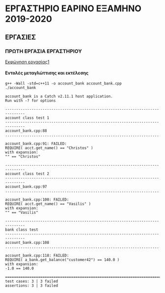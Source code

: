 # ΕΡΓΑΣΤΗΡΙΟ ΕΑΡΙΝΟ ΕΞΑΜΗΝΟ 2019-2020 

## ΕΡΓΑΣΙΕΣ

### ΠΡΩΤΗ ΕΡΓΑΣΙΑ ΕΡΓΑΣΤΗΡΙΟΥ

[Εκφώνηση εργασίας1](./exercise1/20200217_ASSIGNMENT1.pdf)

#### Εντολές μεταγλώττισης και εκτέλεσης

```
g++ -Wall -std=c++11 -o account_bank account_bank.cpp
./account_bank
```


```
account_bank is a Catch v2.11.1 host application.
Run with -? for options

-------------------------------------------------------------------------------
account class test 1
-------------------------------------------------------------------------------
account_bank.cpp:88
...............................................................................

account_bank.cpp:91: FAILED:
REQUIRE( acct.get_name() == "Christos" )
with expansion:
"" == "Christos"

-------------------------------------------------------------------------------
account class test 2
-------------------------------------------------------------------------------
account_bank.cpp:97
...............................................................................

account_bank.cpp:100: FAILED:
REQUIRE( acct.get_name() == "Vasilis" )
with expansion:
"" == "Vasilis"

-------------------------------------------------------------------------------
bank class test
-------------------------------------------------------------------------------
account_bank.cpp:108
...............................................................................

account_bank.cpp:118: FAILED:
REQUIRE( a_bank.get_balance("customer42") == 140.0 )
with expansion:
-1.0 == 140.0

===============================================================================
test cases: 3 | 3 failed
assertions: 3 | 3 failed
```

<!-- ### ΔΕΥΤΕΡΗ ΕΡΓΑΣΙΑ ΕΡΓΑΣΤΗΡΙΟΥ

Εκφώνηση εργασίας: θα ανακοινωθεί

### ΤΡΙΤΗ ΕΡΓΑΣΙΑ ΕΡΓΑΣΤΗΡΙΟΥ

Εκφώνηση εργασίας: θα ανακοινωθεί -->



